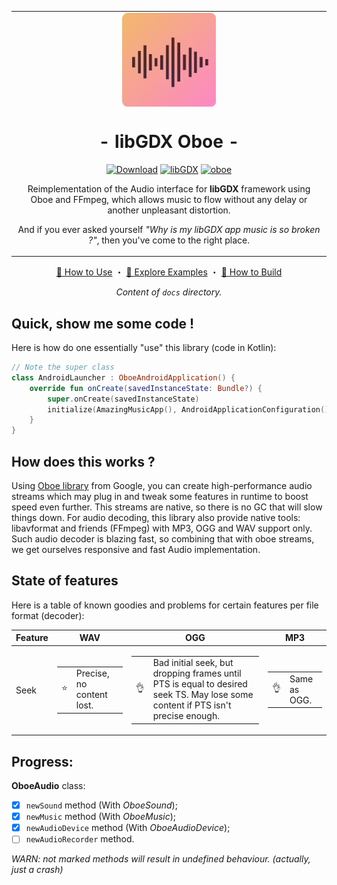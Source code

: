 <table align="center"><tr><td align="center" width="9999">
<img src="/icon.png" align="center" width="150" alt="Icon">

# - libGDX Oboe -

[![Download](https://api.bintray.com/packages/barsoosayque/github/libgdx-oboe/images/download.svg)](https://bintray.com/barsoosayque/github/libgdx-oboe/_latestVersion)
[![libGDX](https://img.shields.io/badge/libGDX-1.9.10-yellow.svg)](https://github.com/libgdx/libgdx/tree/gdx-parent-1.9.10)
[![oboe](https://img.shields.io/badge/oboe-1.4.2-yellow.svg)](https://github.com/google/oboe/releases/tag/1.4.2)

Reimplementation of the Audio interface for **libGDX** framework using Oboe and FFmpeg, which allows music to flow without any delay or another unpleasant distortion.

And if you ever asked yourself *"Why is my libGDX app music is so broken ?"*, then you've come to the right place.

</td></tr></table>

<div align="center">

[🔰 How to Use][usage] ・ [🎺 Explore Examples][examples] ・ [🚜 How to Build][build]

*Content of `docs` directory.*
</div>

## Quick, show me some code !

Here is how do one essentially "use" this library (code in Kotlin):

```kotlin
// Note the super class
class AndroidLauncher : OboeAndroidApplication() {
    override fun onCreate(savedInstanceState: Bundle?) {
        super.onCreate(savedInstanceState)
        initialize(AmazingMusicApp(), AndroidApplicationConfiguration())
    }
}
```

## How does this works ?

Using [Oboe library][oboe] from Google, you can create high-performance audio streams which may plug in and tweak some features in runtime to boost speed even further.
This streams are native, so there is no GC that will slow things down.
For audio decoding, this library also provide native tools: libavformat and friends (FFmpeg) with MP3, OGG and WAV support only.
Such audio decoder is blazing fast, so combining that with oboe streams, we get ourselves responsive and fast Audio implementation.

## State of features

Here is a table of known goodies and problems for certain features per file format (decoder):

| Feature | WAV | OGG | MP3 |
|-|-|-|-|
| Seek | <table><tr><td>⭐️</td><td>Precise, no content lost.</td></tr></table>  | <table><tr><td>👌</td><td>Bad initial seek, but dropping frames until PTS is equal to desired seek TS. May lose some content if PTS isn't precise enough.</td></tr></table> | <table><tr><td>👌</td><td>Same as OGG.</td></tr></table> |

## Progress:

**OboeAudio** class:

- [x] `newSound` method (With *OboeSound*);
- [x] `newMusic` method (With *OboeMusic*);
- [x] `newAudioDevice` method (With *OboeAudioDevice*);
- [ ] `newAudioRecorder` method.

*WARN: not marked methods will result in undefined behaviour. (actually, just a crash)*

[oboe]: https://github.com/google/oboe
[libgdx]: https://github.com/libgdx/libgdx
[usage]: /docs/Usage.md
[examples]: /docs/Examples.md
[build]: /docs/Build.md
